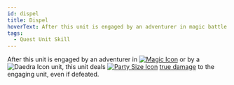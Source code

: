 ```yaml
---
id: dispel
title: Dispel
hoverText: After this unit is engaged by an adventurer in magic battle form or by a Daedra unit, this unit deals party size true damage to the engaging unit, even if defeated.
tags:
  - Quest Unit Skill
---
```


After this unit is engaged by an adventurer in [<img src="/icons/magic.svg" alt="Magic Icon" class="icon-svg" />](/docs/all/battle-forms/magic) or by a <img src="/icons/daedra.svg" alt="Daedra Icon" class="icon-svg" /> unit, this unit deals [<img src="/icons/party-size.svg" alt="Party Size Icon" class="icon-svg" />](/docs/all/other/party-size) [true damage](/docs/all/other/true-damage) to the engaging unit, even if defeated.
